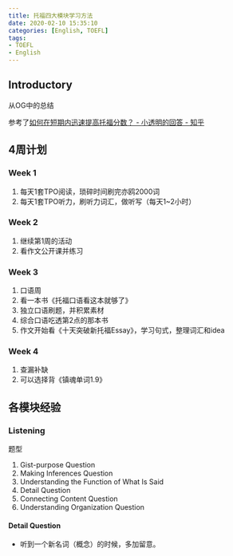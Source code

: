 ```yaml
---
title: 托福四大模块学习方法
date: 2020-02-10 15:35:10
categories: [English, TOEFL]
tags:
- TOEFL
- English
---
```


<!--more-->

## Introductory

从OG中的总结

参考了[如何在短期内迅速提高托福分数？ - 小透明的回答 - 知乎
](https://www.zhihu.com/question/29002899/answer/128745572)

## 4周计划

### Week 1

1. 每天1套TPO阅读，琐碎时间刷完亦鸥2000词
2. 每天1套TPO听力，刷听力词汇，做听写（每天1~2小时）

### Week 2

1. 继续第1周的活动
2. 看作文公开课并练习

### Week 3

1. 口语周
2. 看一本书《托福口语看这本就够了》
3. 独立口语刷题，并积累素材
4. 综合口语吃透第2点的那本书
5. 作文开始看《十天突破新托福Essay》，学习句式，整理词汇和idea

### Week 4

1. 查漏补缺
2. 可以选择背《镇魂单词1.9》

## 各模块经验


### Listening

题型

1. Gist-purpose Question
2. Making Inferences Question
3. Understanding the Function of What Is Said
4. Detail Question
5. Connecting Content Question
6. Understanding Organization Question

#### Detail Question

- 听到一个新名词（概念）的时候，多加留意。

